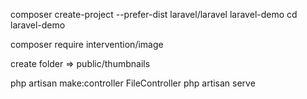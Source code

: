 composer create-project --prefer-dist laravel/laravel laravel-demo
cd laravel-demo

composer require intervention/image

create folder => public/thumbnails

php artisan make:controller FileController
php artisan serve


